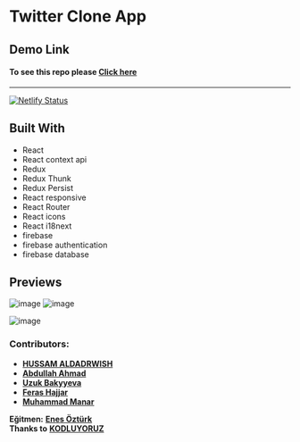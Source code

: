 # Twitter Clone App

## Demo Link
#### To see this repo please [**Click here**](https://twitter-clone-kodluyoruz.netlify.app)

---  
[![Netlify Status](https://api.netlify.com/api/v1/badges/71544242-aecb-46a5-894d-f00af2a11225/deploy-status)](https://app.netlify.com/sites/twitter-clone-kodluyoruz/deploys)  

## Built With

- React
- React context api
- Redux
- Redux Thunk
- Redux Persist
- React responsive
- React Router
- React icons
- React i18next
- firebase
- firebase authentication
- firebase database

## Previews
![image](https://user-images.githubusercontent.com/81675762/139602614-7652cfb7-8dad-4d72-ad8c-407a965021d7.png) ![image](https://user-images.githubusercontent.com/81675762/139602601-402c00f6-6419-4e27-9a33-fa5da12243ea.png)

![image](https://user-images.githubusercontent.com/81675762/139602786-eb8619d5-bbe1-427c-9ee8-6ed26cabcce8.png)


### Contributors:
* [**HUSSAM ALDADRWISH**](https://github.com/hussam-aldarwish)  
* [**Abdullah Ahmad**](https://github.com/abdulahhamad)  
* [**Uzuk Bakyyeva**](https://github.com/bakyyeva)  
* [**Feras Hajjar**](https://github.com/Feras190)  
* [**Muhammad Manar**](https://github.com/manar21abc)  

**Eğitmen:** [**Enes Öztürk**](https://github.com/enesozturk)  
**Thanks to** [**KODLUYORUZ**](https://www.kodluyoruz.org)  
